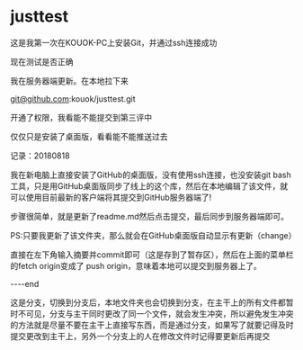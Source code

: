 ﻿# justtest

这是我第一次在KOUOK-PC上安装Git，并通过ssh连接成功

现在测试是否正确

我在服务器端更新。在本地拉下来

git@github.com:kouok/justtest.git

开通了权限，我看能不能提交到第三评中

仅仅只是安装了桌面版，看看能不能推送过去

记录：20180818

我在新电脑上直接安装了GitHub的桌面版，没有使用ssh连接，也没安装git bash工具，只是用GitHub桌面版同步了线上的这个库，然后在本地编辑了该文件，就可以使用目前最新的客户端将其提交到GitHub服务器端了!

步骤很简单，就是更新了readme.md然后点击提交，最后同步到服务器端即可。

PS:只要我更新了该文件夹，那么就会在GitHub桌面版自动显示有更新（change）

直接在左下角输入摘要并commit即可（这是存到了暂存区），然后在上面的菜单栏的fetch origin变成了 push origin，意味着本地可以提交到服务器上了。

----end

这是分支，切换到分支后，本地文件夹也会切换到分支，在主干上的所有文件都暂时不可见，分支与主干同时更改了同一个文件，就会发生冲突，所以避免发生冲突的方法就是尽量不要在主干上直接写东西，而是通过分支，如果写了就要记得及时提交更改到主干上，另外一个分支上的人在修改文件时记得要更新后再提交

